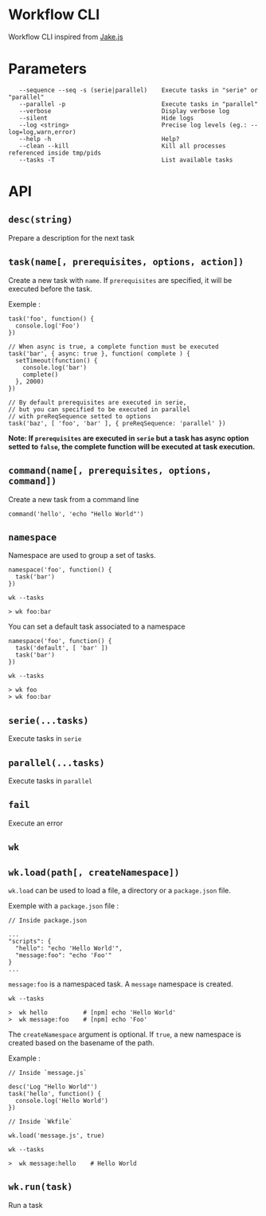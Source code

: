 # Workflow CLI

Workflow CLI inspired from [Jake.js](https://github.com/jakejs/jake)

# Parameters

```
   --sequence --seq -s (serie|parallel)    Execute tasks in "serie" or "parallel"
   --parallel -p                           Execute tasks in "parallel"
   --verbose                               Display verbose log
   --silent                                Hide logs
   --log <string>                          Precise log levels (eg.: --log=log,warn,error)
   --help -h                               Help?
   --clean --kill                          Kill all processes referenced inside tmp/pids
   --tasks -T                              List available tasks
```

# API

## `desc(string)`

Prepare a description for the next task

## `task(name[, prerequisites, options, action])`

Create a new task with `name`.
If `prerequisites` are specified, it will be executed before the task.

Exemple :

```
task('foo', function() {
  console.log('Foo')
})

// When async is true, a complete function must be executed
task('bar', { async: true }, function( complete ) {
  setTimeout(function() {
    console.log('bar')
    complete()
  }, 2000)
})

// By default prerequisites are executed in serie,
// but you can specified to be executed in parallel
// with preReqSequence setted to options
task('baz', [ 'foo', 'bar' ], { preReqSequence: 'parallel' })
```

**Note: If `prerequisites` are executed in `serie` but a task has async option setted to `false`, the complete function will be executed at task execution.**

## `command(name[, prerequisites, options, command])`

Create a new task from a command line

```
command('hello', 'echo "Hello World"')
```

## `namespace`

Namespace are used to group a set of tasks.

```
namespace('foo', function() {
  task('bar')
})
```

```
wk --tasks

> wk foo:bar
```

You can set a default task associated to a namespace

```
namespace('foo', function() {
  task('default', [ 'bar' ])
  task('bar')
})
```

```
wk --tasks

> wk foo
> wk foo:bar
```

## `serie(...tasks)`

Execute tasks in `serie`

## `parallel(...tasks)`

Execute tasks in `parallel`

## `fail`

Execute an error

## `wk`

## `wk.load(path[, createNamespace])`

`wk.load` can be used to load a file, a directory or a `package.json` file.

Exemple with a `package.json` file :

```
// Inside package.json

...
"scripts": {
  "hello": "echo 'Hello World'",
  "message:foo": "echo 'Foo'"
}
...
```

`message:foo` is a namespaced task. A `message` namespace is created.

```
wk --tasks

>  wk hello          # [npm] echo 'Hello World'
>  wk message:foo    # [npm] echo 'Foo'
```

The `createNamespace` argument is optional. If `true`, a new namespace is created based on the basename of the path.

Example :

```
// Inside `message.js`

desc('Log "Hello World"')
task('hello', function() {
  console.log('Hello World')
})
```

```
// Inside `Wkfile`

wk.load('message.js', true)
```

```
wk --tasks

>  wk message:hello    # Hello World
```

## `wk.run(task)`

Run a task